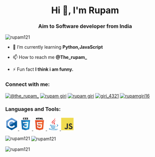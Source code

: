 <h1 align="center">Hi 👋, I'm Rupam</h1>
<h3 align="center">Aim to Software developer from India</h3>

<p align="left"> <img src="https://komarev.com/ghpvc/?username=rupam121&label=Profile%20views&color=0e75b6&style=flat" alt="rupam121" /> </p>



- 🌱 I’m currently learning **Python,JavaScript**

- 📫 How to reach me **@The_rupam_**

- ⚡ Fun fact **I think i am funny.**

<h3 align="left">Connect with me:</h3>
<p align="left">
<a href="https://twitter.com/@the_rupam_" target="blank"><img align="center" src="https://raw.githubusercontent.com/rahuldkjain/github-profile-readme-generator/master/src/images/icons/Social/twitter.svg" alt="@the_rupam_" height="30" width="40" /></a>
<a href="https://linkedin.com/in/rupam giri" target="blank"><img align="center" src="https://raw.githubusercontent.com/rahuldkjain/github-profile-readme-generator/master/src/images/icons/Social/linked-in-alt.svg" alt="rupam giri" height="30" width="40" /></a>
<a href="https://fb.com/rupam giri" target="blank"><img align="center" src="https://raw.githubusercontent.com/rahuldkjain/github-profile-readme-generator/master/src/images/icons/Social/facebook.svg" alt="rupam giri" height="30" width="40" /></a>
<a href="https://www.codechef.com/users/giri_4321" target="blank"><img align="center" src="https://cdn.jsdelivr.net/npm/simple-icons@3.1.0/icons/codechef.svg" alt="giri_4321" height="30" width="40" /></a>
<a href="https://www.hackerrank.com/rupamgiri16" target="blank"><img align="center" src="https://raw.githubusercontent.com/rahuldkjain/github-profile-readme-generator/master/src/images/icons/Social/hackerrank.svg" alt="rupamgiri16" height="30" width="40" /></a>
</p>

<h3 align="left">Languages and Tools:</h3>
<p align="left"> <a href="https://www.cprogramming.com/" target="_blank" rel="noreferrer"> <img src="https://raw.githubusercontent.com/devicons/devicon/master/icons/c/c-original.svg" alt="c" width="40" height="40"/> </a> <a href="https://www.w3schools.com/css/" target="_blank" rel="noreferrer"> <img src="https://raw.githubusercontent.com/devicons/devicon/master/icons/css3/css3-original-wordmark.svg" alt="css3" width="40" height="40"/> </a> <a href="https://www.w3.org/html/" target="_blank" rel="noreferrer"> <img src="https://raw.githubusercontent.com/devicons/devicon/master/icons/html5/html5-original-wordmark.svg" alt="html5" width="40" height="40"/> </a> <a href="https://www.java.com" target="_blank" rel="noreferrer"> <img src="https://raw.githubusercontent.com/devicons/devicon/master/icons/java/java-original.svg" alt="java" width="40" height="40"/> </a> <a href="https://developer.mozilla.org/en-US/docs/Web/JavaScript" target="_blank" rel="noreferrer"> <img src="https://raw.githubusercontent.com/devicons/devicon/master/icons/javascript/javascript-original.svg" alt="javascript" width="40" height="40"/> </a> <a href="https://www.mysql.com/" target="_blank" rel="noreferrer"> </a> </p>

<p><img align="left" src="https://github-readme-stats.vercel.app/api/top-langs?username=rupam121&show_icons=true&locale=en&layout=compact" alt="rupam121" /></p>

<p>&nbsp;<img align="center" src="https://github-readme-stats.vercel.app/api?username=rupam121&show_icons=true&locale=en" alt="rupam121" /></p>

<p><img align="center" src="https://github-readme-streak-stats.herokuapp.com/?user=rupam121&" alt="rupam121" /></p>
